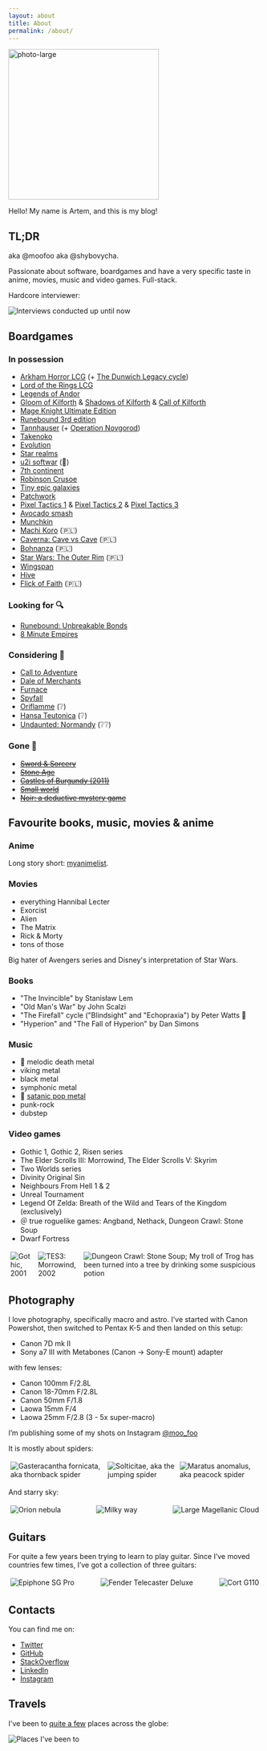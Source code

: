 ```yaml
---
layout: about
title: About
permalink: /about/
---
```


<img src="/images/about/photo-large-compressed-2.webp" alt="photo-large" width="300">

Hello! My name is Artem, and this is my blog!

## TL;DR

aka @moofoo aka @shybovycha.

Passionate about software, boardgames and have a very specific taste in anime, movies, music and video games. Full-stack.

Hardcore interviewer:

<img src="/images/about/interview-stats.webp" alt="Interviews conducted up until now">

## Boardgames

### In possession

* [Arkham Horror LCG](https://boardgamegeek.com/boardgame/205637/arkham-horror-card-game) (+ [The Dunwich Legacy cycle](https://boardgamegeek.com/boardgame/208545/arkham-horror-card-game-dunwich-legacy-expansion))
* [Lord of the Rings LCG](https://boardgamegeek.com/boardgame/77423/lord-rings-card-game)
* [Legends of Andor](https://boardgamegeek.com/boardgame/127398/legends-andor)
* [Gloom of Kilforth](https://boardgamegeek.com/boardgame/98527/gloom-kilforth-fantasy-quest-game) & [Shadows of Kilforth](https://boardgamegeek.com/boardgame/238916/shadows-kilforth-fantasy-quest-game) & [Call of Kilforth](https://boardgamegeek.com/boardgame/329121/call-kilforth-fantasy-quest-game)
* [Mage Knight Ultimate Edition](https://boardgamegeek.com/boardgame/248562/mage-knight-ultimate-edition)
* [Runebound 3rd edition](https://boardgamegeek.com/boardgame/181530/runebound-third-edition)
* [Tannhauser](https://boardgamegeek.com/boardgame/25261/tannhauser) (+ [Operation Novgorod](https://boardgamegeek.com/boardgameexpansion/31258/tannhauser-operation-novgorod))
* [Takenoko](https://boardgamegeek.com/boardgame/70919/takenoko)
* [Evolution](https://boardgamegeek.com/boardgame/155703/evolution)
* [Star realms](https://boardgamegeek.com/boardgame/147020/star-realms)
* [u2i softwar](https://softwar.u2i.com/) (<span title="Absolutely love!">🌟</span>)
* [7th continent](https://boardgamegeek.com/boardgame/180263/7th-continent)
* [Robinson Crusoe](https://boardgamegeek.com/boardgame/121921/robinson-crusoe-adventures-cursed-island)
* [Tiny epic galaxies](https://boardgamegeek.com/boardgame/163967/tiny-epic-galaxies)
* [Patchwork](https://boardgamegeek.com/boardgame/163412/patchwork)
* [Pixel Tactics 1](https://boardgamegeek.com/boardgame/125548/pixel-tactics) & [Pixel Tactics 2](https://boardgamegeek.com/boardgame/137423/pixel-tactics-2) & [Pixel Tactics 3](https://boardgamegeek.com/boardgame/152899/pixel-tactics-3)
* [Avocado smash](https://boardgamegeek.com/boardgame/261831/avocado-smash)
* [Munchkin](https://boardgamegeek.com/boardgame/1927/munchkin)
* [Machi Koro](https://boardgamegeek.com/boardgame/143884/machi-koro) (🇵🇱)
* [Caverna: Cave vs Cave](https://boardgamegeek.com/boardgame/220520/caverna-cave-vs-cave) (🇵🇱)
* [Bohnanza](https://boardgamegeek.com/boardgame/11/bohnanza) (🇵🇱)
* [Star Wars: The Outer Rim](https://boardgamegeek.com/boardgame/271896/star-wars-outer-rim) (🇵🇱)
* [Wingspan](https://boardgamegeek.com/boardgame/266192/wingspan)
* [Hive](https://boardgamegeek.com/boardgame/2655/hive)
* [Flick of Faith](https://boardgamegeek.com/boardgame/281194/flick-faith) (🇵🇱)

### Looking for 🔍

* [Runebound: Unbreakable Bonds](https://boardgamegeek.com/boardgameexpansion/225275/runebound-third-edition-unbreakable-bonds/)
* [8 Minute Empires](https://boardgamegeek.com/boardgame/131366/eight-minute-empire)

### Considering 🤔

* [Call to Adventure](https://boardgamegeek.com/boardgame/238992/call-adventure)
* [Dale of Merchants](https://boardgamegeek.com/boardgame/176165/dale-merchants)
* [Furnace](https://boardgamegeek.com/boardgame/318084/furnace)
* [Spyfall](https://boardgamegeek.com/boardgame/166384/spyfall)
* [Oriflamme](https://boardgamegeek.com/boardgame/287084/oriflamme) (<span title="Wondering">❔</span>)
* [Hansa Teutonica](https://boardgamegeek.com/boardgame/43015/hansa-teutonica) (<span title="Wondering">❔</span>)
* [Undaunted: Normandy](https://boardgamegeek.com/boardgame/268864/undaunted-normandy) (<span title="Wondering">❔❔</span>)

### Gone 💸

* [<del>Sword & Sorcery</del>](https://boardgamegeek.com/boardgame/170771/sword-sorcery)
* [<del>Stone Age</del>](https://boardgamegeek.com/boardgame/34635/stone-age)
* [<del>Castles of Burgundy (2011)</del>](https://boardgamegeek.com/boardgame/84876/castles-burgundy)
* [<del>Small world</del>](https://boardgamegeek.com/boardgame/40692/small-world)
* [<del>Noir: a deductive mystery game</del>](https://boardgamegeek.com/boardgame/102148/noir-deductive-mystery-game)

## Favourite books, music, movies & anime

### Anime

Long story short: [myanimelist](https://myanimelist.net/animelist/shybovycha).

### Movies

* everything Hannibal Lecter
* Exorcist
* Alien
* The Matrix
* Rick & Morty
* tons of those

Big hater of Avengers series and Disney's interpretation of Star Wars.

### Books

* "The Invincible" by Stanisław Lem
* "Old Man's War" by John Scalzi
* "The Firefall" cycle ("Blindsight" and "Echopraxia") by Peter Watts 🌟
* "Hyperion" and "The Fall of Hyperion" by Dan Simons

### Music

* 🤘 melodic death metal
* viking metal
* black metal
* symphonic metal
* 🤘 [satanic pop metal](https://www.metal-archives.com/bands/Semargl/35756)
* punk-rock
* dubstep

### Video games

* Gothic 1, Gothic 2, Risen series
* The Elder Scrolls III: Morrowind, The Elder Scrolls V: Skyrim
* Two Worlds series
* Divinity Original Sin
* Neighbours From Hell 1 & 2
* Unreal Tournament
* Legend Of Zelda: Breath of the Wild and Tears of the Kingdom (exclusively)
* ＠ true roguelike games: Angband, Nethack, Dungeon Crawl: Stone Soup
* Dwarf Fortress

<div class="inline-gallery">
  <div class="image"><img src="/images/about/game-gothic.webp" alt="Gothic, 2001"></div>
  <div class="image"><img src="/images/about/game-morrowind.webp" alt="TES3: Morrowind, 2002"></div>
  <div class="image"><img src="/images/about/game-stone-soup.webp" alt="Dungeon Crawl: Stone Soup; My troll of Trog has been turned into a tree by drinking some suspicious potion"></div>
</div>

## Photography

I love photography, specifically macro and astro. I’ve started with Canon Powershot, then switched to Pentax K-5 and then landed on this setup:

* Canon 7D mk II
* Sony a7 III with Metabones (Canon → Sony-E mount) adapter

with few lenses:

* Canon 100mm F/2.8L
* Canon 18-70mm F/2.8L
* Canon 50mm F/1.8
* Laowa 15mm F/4
* Laowa 25mm F/2.8 (3 - 5x super-macro)

I’m publishing some of my shots on Instagram [@moo_foo](https://www.instagram.com/moo_foo)

It is mostly about spiders:

<div class="inline-gallery">
  <div class="image"><img src="/images/about/macrophoto-spider4.webp" alt="Gasteracantha fornicata, aka thornback spider"></div>
  <div class="image"><img src="/images/about/macrophoto-spider2.webp" alt="Solticitae, aka the jumping spider"></div>
  <div class="image"><img src="/images/about/macrophoto-spider3.webp" alt="Maratus anomalus, aka peacock spider"></div>
</div>

And starry sky:

<div class="inline-gallery">
  <div class="image"><img src="/images/about/astrophoto-orion.webp" alt="Orion nebula"></div>
  <div class="image"><img src="/images/about/astrophoto-large-magellanic-cloud.webp" alt="Milky way"></div>
  <div class="image"><img src="/images/about/astrophoto-milky-way.webp" alt="Large Magellanic Cloud"></div>
</div>

## Guitars

For quite a few years been trying to learn to play guitar. Since I’ve moved countries few times, I’ve got a collection of three guitars:

<div class="inline-gallery">
  <div class="image"><img src="/images/about/guitar-epiphone-sg-pro.webp" alt="Epiphone SG Pro"></div>
  <div class="image"><img src="/images/about/guitar-fender-telecaster-deluxe.webp" alt="Fender Telecaster Deluxe"></div>
  <div class="image"><img src="/images/about/guitar-cort-g-110.webp" alt="Cort G110"></div>
</div>


## Contacts

You can find me on:

* [Twitter](https://twitter.com/shybovycha)
* [GitHub](https://github.com/shybovycha)
* [StackOverflow](https://stackoverflow.com/users/330471/shybovycha)
* [LinkedIn](https://www.linkedin.com/in/shybovycha/)
* [Instagram](https://www.instagram.com/moo_foo)

## Travels

I've been to [quite a few](https://www.google.com/maps/d/edit?mid=1wrhzFS4aJfHBn5YB9vif0bWP8Bp9hC85&usp=sharing) places across the globe:

<img src="/images/about/map.webp" alt="Places I've been to">

<script src="/js/about.js"></script>

<style>
.inline-gallery {
  display: flex;
  justify-content: space-between;
}

.inline-gallery .image {
  margin: 4px;
}
</style>
